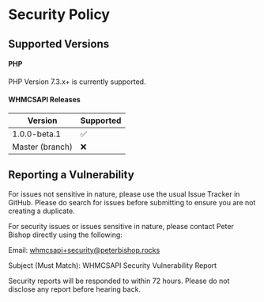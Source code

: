 # Security Policy

## Supported Versions

#### PHP
PHP Version 7.3.x+ is currently supported.

#### WHMCSAPI Releases
| Version         | Supported          |
| --------------- | ------------------ |
| 1.0.0-beta.1    | :white_check_mark: |
| Master (branch) | :x:                |

## Reporting a Vulnerability

For issues not sensitive in nature, please use the usual Issue Tracker in GitHub.
Please do search for issues before submitting to ensure you are not creating a duplicate.

For security issues or issues sensitive in nature, please contact Peter Bishop directly using the following: 

Email: whmcsapi+security@peterbishop.rocks

Subject (Must Match): WHMCSAPI Security Vulnerability Report

Security reports will be responded to within 72 hours. Please do not disclose any report before hearing back.
